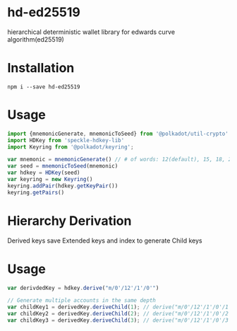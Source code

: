 # hd-ed25519

hierarchical deterministic wallet library for edwards curve algorithm(ed25519)

# Installation
`npm i --save hd-ed25519`

# Usage
```typescript
import {mnemonicGenerate, mnemonicToSeed} from '@polkadot/util-crypto'
import HDKey from 'speckle-hdkey-lib'
import Keyring from '@polkadot/keyring';

var mnemonic = mnemonicGenerate() // # of words: 12(default), 15, 18, 21, 24
var seed = mnemonicToSeed(mnemonic)
var hdkey = HDKey(seed)
var keyring = new Keyring()
keyring.addPair(hdkey.getKeyPair())
keyring.getPairs()
```

# Hierarchy Derivation

Derived keys save Extended keys and index to generate Child keys

# Usage
```typescript
var derivdedKey = hdkey.derive("m/0'/12'/1'/0'")

// Generate multiple accounts in the same depth
var childKey1 = derivedKey.deriveChild(1); // derive("m/0'/12'/1'/0'/1'")
var childKey2 = derivedKey.deriveChild(2); // derive("m/0'/12'/1'/0'/2'")
var childKey3 = derivedKey.deriveChild(3); // derive("m/0'/12'/1'/0'/3'")
```


